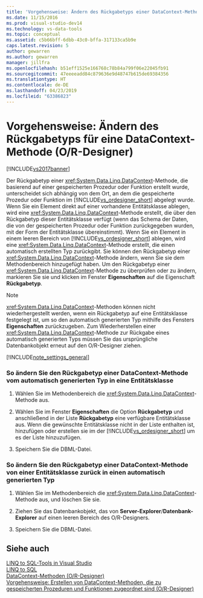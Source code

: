 ```yaml
---
title: 'Vorgehensweise: Ändern des Rückgabetyps einer DataContext-Methode (O / R-Designer) | Microsoft-Dokumentation'
ms.date: 11/15/2016
ms.prod: visual-studio-dev14
ms.technology: vs-data-tools
ms.topic: conceptual
ms.assetid: c5b66bff-6dbb-43c0-bffa-317133ca5b9e
caps.latest.revision: 5
author: gewarren
ms.author: gewarren
manager: jillfra
ms.openlocfilehash: b51eff1525e166768c78b84a799f06e22045fb91
ms.sourcegitcommit: 47eeeeadd84c879636e9d48747b615de69384356
ms.translationtype: HT
ms.contentlocale: de-DE
ms.lasthandoff: 04/23/2019
ms.locfileid: "63386823"
---
```

# <a name="how-to-change-the-return-type-of-a-datacontext-method-or-designer"></a>Vorgehensweise: Ändern des Rückgabetyps für eine DataContext-Methode (O/R-Designer)
[!INCLUDE[vs2017banner](../includes/vs2017banner.md)]

Der Rückgabetyp einer <xref:System.Data.Linq.DataContext>-Methode, die basierend auf einer gespeicherten Prozedur oder Funktion erstellt wurde, unterscheidet sich abhängig von dem Ort, an dem die gespeicherte Prozedur oder Funktion im [!INCLUDE[vs_ordesigner_short](../includes/vs-ordesigner-short-md.md)] abgelegt wurde. Wenn Sie ein Element direkt auf einer vorhandene Entitätsklasse ablegen, wird eine <xref:System.Data.Linq.DataContext>-Methode erstellt, die über den Rückgabetyp dieser Entitätsklasse verfügt (wenn das Schema der Daten, die von der gespeicherten Prozedur oder Funktion zurückgegeben wurden, mit der Form der Entitätsklasse übereinstimmt). Wenn Sie ein Element in einem leeren Bereich von [!INCLUDE[vs_ordesigner_short](../includes/vs-ordesigner-short-md.md)] ablegen, wird eine <xref:System.Data.Linq.DataContext>-Methode erstellt, die einen automatisch erstellten Typ zurückgibt. Sie können den Rückgabetyp einer <xref:System.Data.Linq.DataContext>-Methode ändern, wenn Sie sie dem Methodenbereich hinzugefügt haben. Um den Rückgabetyp einer <xref:System.Data.Linq.DataContext>-Methode zu überprüfen oder zu ändern, markieren Sie sie und klicken im Fenster **Eigenschaften** auf die Eigenschaft **Rückgabetyp**.  
  
> [!NOTE]
> <xref:System.Data.Linq.DataContext>-Methoden können nicht wiederhergestellt werden, wenn ein Rückgabetyp auf eine Entitätsklasse festgelegt ist, um so den automatisch generierten Typ mithilfe des Fensters **Eigenschaften** zurückzugeben. Zum Wiederherstellen einer <xref:System.Data.Linq.DataContext>-Methode zur Rückgabe eines automatisch generierten Typs müssen Sie das ursprüngliche Datenbankobjekt erneut auf den O/R-Designer ziehen.  
  
 [!INCLUDE[note_settings_general](../includes/note-settings-general-md.md)]  
  
### <a name="to-change-the-return-type-of-a-datacontext-method-from-the-auto-generated-type-to-an-entity-class"></a>So ändern Sie den Rückgabetyp einer DataContext-Methode vom automatisch generierten Typ in eine Entitätsklasse  
  
1. Wählen Sie im Methodenbereich die <xref:System.Data.Linq.DataContext>-Methode aus.  
  
2. Wählen Sie im Fenster **Eigenschaften** die Option **Rückgabetyp** und anschließend in der Liste **Rückgabetyp** eine verfügbare Entitätsklasse aus. Wenn die gewünschte Entitätsklasse nicht in der Liste enthalten ist, hinzufügen oder erstellen sie im der [!INCLUDE[vs_ordesigner_short](../includes/vs-ordesigner-short-md.md)] um es der Liste hinzuzufügen.  
  
3. Speichern Sie die DBML-Datei.  
  
### <a name="to-change-the-return-type-of-a-datacontext-method-from-an-entity-class-back-to-the-auto-generated-type"></a>So ändern Sie den Rückgabetyp einer DataContext-Methode von einer Entitätsklasse zurück in einen automatisch generierten Typ  
  
1. Wählen Sie im Methodenbereich die <xref:System.Data.Linq.DataContext>-Methode aus, und löschen Sie sie.  
  
2. Ziehen Sie das Datenbankobjekt, das von **Server-Explorer**/**Datenbank-Explorer** auf einen leeren Bereich des O/R-Designers.  
  
3. Speichern Sie die DBML-Datei.  
  
## <a name="see-also"></a>Siehe auch  
 [LINQ to SQL-Tools in Visual Studio](../data-tools/linq-to-sql-tools-in-visual-studio2.md)   
 [LINQ to SQL](http://msdn.microsoft.com/library/73d13345-eece-471a-af40-4cc7a2f11655)   
 [DataContext-Methoden (O/R-Designer)](../data-tools/datacontext-methods-o-r-designer.md)   
 [Vorgehensweise: Erstellen von DataContext-Methoden, die zu gespeicherten Prozeduren und Funktionen zugeordnet sind (O/R-Designer)](../data-tools/how-to-create-datacontext-methods-mapped-to-stored-procedures-and-functions-o-r-designer.md)

